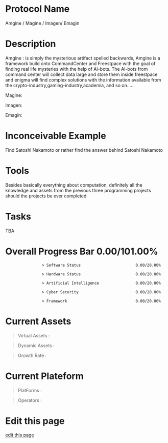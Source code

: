 # Protocol Name
Amgine   /   Magine   /   Imagen/   Emagin

# Description

Amgine : is simply the mysterious artifact spelled backwards, Amgine is a framework build onto CommandCenter and Freestpace with the goal of finding real life mysteries with the help of AI-bots. The AI-bots from command center will collect data large and store them inside freestpace and enigma will find complex solutions with the information available from the crypto-industry,gaming-industry,academia, and so on...... 

Magine:

Imagen:

Emagin:


# Inconceivable Example

Find Satoshi Nakamoto or rather find the answer behind Satoshi Nakamoto


# Tools

Besides basically everything about computation, definitely all the knowledge and assets from the previous three programming projects should the projects be ever completed 

# Tasks

TBA

# Overall Progress Bar 0.00/101.00%

                    > Software Status                        0.00/20.00% 
   
                    > Hardware Status                        0.00/20.00%
  
                    > Artificial Intelligence                0.00/20.00%
  
                    > Cyber Security                         0.00/20.00%
  
                    > Framework                              0.00/20.00%
  
# Current Assets

  > Virtual Assets :
 
  > Dynamic Assets : 
  
  > Growth Rate    : 
  
# Current Plateform 
  
  > PlatForms      :

  > Operators      : 
  
# Edit this page


<span class="edit-link"><a href="https://github.com/ai-gorithm-js/CommandCenter/edit/main/README.md" target="_blank"><i class="fa fa-github"></i> edit this page</a></span>
